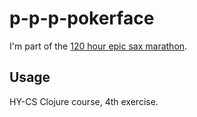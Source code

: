 # p-p-p-pokerface

I'm part of the [120 hour epic sax marathon](http://iloveponies.github.com/120-hour-epic-sax-marathon/).

## Usage

HY-CS Clojure course, 4th exercise.
